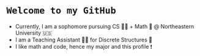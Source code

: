 # `Welcome to my GitHub`

- Currently, I am a sophomore pursuing CS 🧑‍💻 + Math 🧮  @ Northeastern University 🇺🇸
- I am a Teaching Assistant 👨‍🏫 for Discrete Structures 🎲
- I like math and code, hence my major and this profile ❗️


